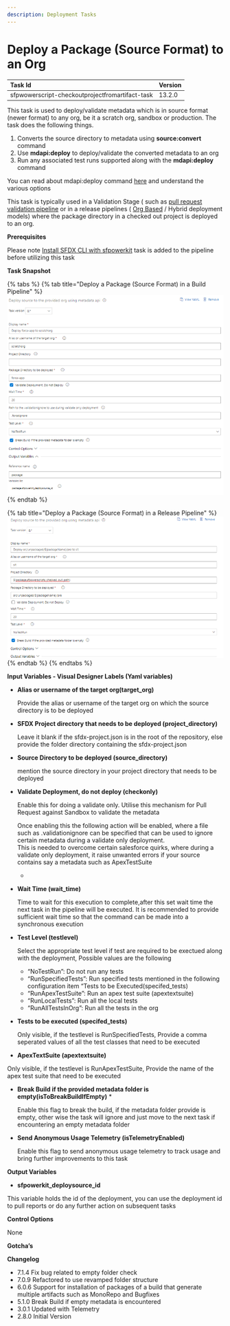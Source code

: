 ```yaml
---
description: Deployment Tasks
---
```


# Deploy a Package \(Source Format\) to an Org

| Task Id | Version |
| :--- | :--- |
| sfpwowerscript-checkoutprojectfromartifact-task | 13.2.0 |

This task is used to deploy/validate metadata which is in source format \(newer format\) to any org, be it a scratch org, sandbox or production. The task does the following things.

1. Converts the source directory to metadata using **source:convert** command
2. Use **mdapi:deploy** to deploy/validate the converted metadata to an org
3. Run any associated test runs supported along with the **mdapi:deploy** command

You can read about mdapi:deploy command [here](https://developer.salesforce.com/docs/atlas.en-us.sfdx_cli_reference.meta/sfdx_cli_reference/cli_reference_force_mdapi.htm) and understand the various options

This task is typically used in a Validation Stage \( such as [pull request validation pipeline](../../pipelines/pull-request-validation-using-scratch-org.md) or in a release pipelines \(  [Org Based](../../pipelines/release-pipeline-org-development.md) / Hybrid  deployment models\) where the  package directory in a checked out project is deployed to an org.

**Prerequisites**

Please note [Install SFDX CLI with sfpowerkit](../utility-tasks/install-sfdx-cli-with-sfpowerkit.md)  task is added to the pipeline before utilizing this task

**Task Snapshot**

{% tabs %}
{% tab title="Deploy a Package \(Source Format\) in  a Build Pipeline" %}
![Deploy a package directory to a scratch org in a build pipeline](../../../.gitbook/assets/deploy-source-to-org-in-a-build-pipeline.png)
{% endtab %}

{% tab title="Deploy a Package \(Source Format\) in a Release Pipeline" %}
![Deploy a Package Directory to a Sandbox in Release Pipeline ](../../../.gitbook/assets/deploy-source-to-org-in-a-release-pipeline.png)
{% endtab %}
{% endtabs %}

**Input Variables  - Visual Designer Labels \(Yaml variables\)**

* **Alias or username of the target org\(target\_org\)**

  Provide the alias or username of the target org  on which the source directory is to be deployed

* **SFDX Project directory that needs to be deployed \(project\_directory\)**

  Leave it blank if the sfdx-project.json is in the root of the repository, else provide the folder directory containing the sfdx-project.json

* **Source Directory to be deployed \(source\_directory\)**

  mention the source directory in your project directory that needs to be deployed

* **Validate Deployment, do not deploy \(checkonly\)** 

  Enable this for doing a validate only. Utilise this mechanism for Pull Request against Sandbox to validate the metadata

  Once enabling this the following action will be enabled, where a file such as .validationignore can be specified that can be used to ignore certain metadata during a validate only deployment.  
  This is needed to overcome certain salesforce quirks, where during a validate only deployment, it raise unwanted errors if your source contains say a metadata such as ApexTestSuite

  * 

* **Wait Time \(wait\_time\)**

  Time to wait for this execution to complete,after this set wait time  the next task in the pipeline will be executed. It is recommended to provide sufficient wait time so that the command can be made into a synchronous execution

* **Test Level \(testlevel\)**

  Select the appropriate test level if test are required to be exectued along with the deployment, Possible values are the following

  * “NoTestRun”: Do not run any tests
  * “RunSpecifiedTests”: Run specified tests mentioned in the following configuration item “Tests to be Executed\(specifed\_tests\)
  * “RunApexTestSuite”: Run an apex test suite \(apextextsuite\)
  * “RunLocalTests”: Run all the local tests
  * “RunAllTestsInOrg”: Run all the tests in the org

* **Tests to be executed \(specifed\_tests\)**

  Only visible, if the testlevel is RunSpecifiedTests, Provide a comma seperated values of all the test classes that need to be executed

* **ApexTextSuite \(apextextsuite\)**

Only visible, if the testlevel is RunApexTestSuite, Provide the name of the apex test suite that need to be executed

* **Break Build if the provided metadata folder is empty\(isToBreakBuildIfEmpty\)** \*

  Enable this flag to break the build, if the metadata folder provide is empty, other wise the task will ignore and just move to the next task if encountering an empty metadata folder

* **Send Anonymous Usage Telemetry \(isTelemetryEnabled\)**

  Enable this flag to send anonymous usage telemetry to track usage and bring further improvements to this task

**Output Variables**

* **sfpowerkit\_deploysource\_id**

This variable holds the id of the deployment, you can use the deployment id to pull reports or do any further action on subsequent tasks

**Control Options**

None

**Gotcha’s**

**Changelog**

* 7.1.4 Fix bug related to empty folder check
* 7.0.9 Refactored to use revamped folder structure
* 6.0.6 Support for installation of packages of a build that generate multiple artifacts such as MonoRepo and Bugfixes
* 5.1.0 Break Build if empty metadata is encountered
* 3.0.1 Updated with Telemetry
* 2.8.0 Initial Version

